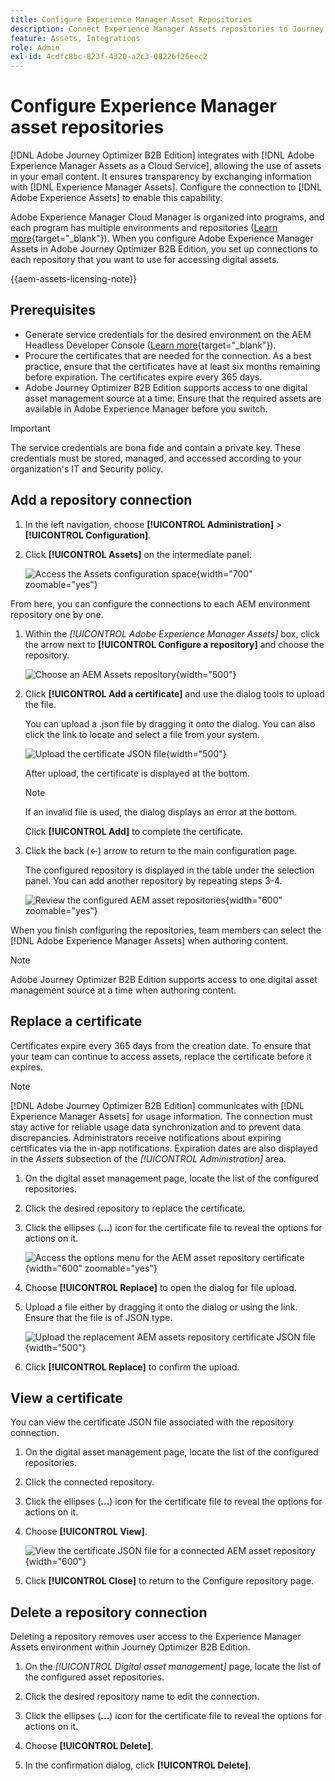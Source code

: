 ```yaml
---
title: Configure Experience Manager Asset Repositories
description: Connect Experience Manager Assets repositories to Journey Optimizer B2B Edition for seamless digital asset access in content authoring.
feature: Assets, Integrations
role: Admin
exl-id: 4cdfc8bc-823f-4320-a2c3-08226f26eec2
---
```

# Configure Experience Manager asset repositories

[!DNL Adobe Journey Optimizer B2B Edition] integrates with [!DNL Adobe Experience Manager Assets as a Cloud Service], allowing the use of assets in your email content. It ensures transparency by exchanging information with [!DNL Experience Manager Assets]. Configure the connection to [!DNL Adobe Experience Assets] to enable this capability.

Adobe Experience Manager Cloud Manager is organized into programs, and each program has multiple environments and repositories ([Learn more](https://experienceleague.adobe.com/en/docs/experience-manager-cloud-service/content/implementing/using-cloud-manager/programs/program-types){target="_blank"}). When you configure Adobe Experience Manager Assets in Adobe Journey Optimizer B2B Edition, you set up connections to each repository that you want to use for accessing digital assets.

{{aem-assets-licensing-note}}

## Prerequisites

* Generate service credentials for the desired environment on the AEM Headless Developer Console ([Learn more](https://experienceleague.adobe.com/en/docs/experience-manager-learn/getting-started-with-aem-headless/authentication/service-credentials#generate-service-credentials){target="_blank"}).
* Procure the certificates that are needed for the connection. As a best practice, ensure that the certificates have at least six months remaining before expiration. The certificates expire every 365 days.
* Adobe Journey Optimizer B2B Edition supports access to one digital asset management source at a time. Ensure that the required assets are available in Adobe Experience Manager before you switch.

>[!IMPORTANT]
>
>The service credentials are bona fide and contain a private key. These credentials must be stored, managed, and accessed according to your organization's IT and Security policy.

## Add a repository connection

1. In the left navigation, choose **[!UICONTROL Administration]** > **[!UICONTROL Configuration]**.

1. Click **[!UICONTROL Assets]** on the intermediate panel.

   ![Access the Assets configuration space](./assets/configuration-assets-aem.png){width="700" zoomable="yes"}

<!--   The default digital asset management option is configured as `Adobe Marketo Engage`.
-->
   From here, you can configure the connections to each AEM environment repository one by one.

1. Within the _[!UICONTROL Adobe Experience Manager Assets]_ box, click the arrow next to **[!UICONTROL Configure a repository]** and choose the repository.

   ![Choose an AEM Assets repository](./assets/configure-assets-aem-choose-respository.png){width="500"}

1. Click **[!UICONTROL Add a certificate]** and use the dialog tools to upload the file.

   You can upload a .json file by dragging it onto the dialog. You can also click the link to locate and select a file from your system.

   ![Upload the certificate JSON file](./assets/configuration-assets-aem-upload-cert.png){width="500"}
   
   After upload, the certificate is displayed at the bottom.

   >[!NOTE]
   >
   >If an invalid file is used, the dialog displays an error at the bottom.

   Click **[!UICONTROL Add]** to complete the certificate.

1. Click the back (←) arrow to return to the main configuration page.   

   The configured repository is displayed in the table under the selection panel. You can add another repository by repeating steps 3-4.

   ![Review the configured AEM asset repositories](./assets/configuration-assets-aem-repositories.png){width="600" zoomable="yes"}

When you finish configuring the repositories, team members can select the [!DNL Adobe Experience Manager Assets] when authoring content.

>[!NOTE]
>
>Adobe Journey Optimizer B2B Edition supports access to one digital asset management source at a time when authoring content. 

## Replace a certificate

Certificates expire every 365 days from the creation date. To ensure that your team can continue to access assets, replace the certificate before it expires.

>[!NOTE]
>
>[!DNL Adobe Journey Optimizer B2B Edition] communicates with [!DNL Experience Manager Assets] for usage information. The connection must stay active for reliable usage data synchronization and to prevent data discrepancies. Administrators receive notifications about expiring certificates via the in-app notifications. Expiration dates are also displayed in the _Assets_ subsection of the _[!UICONTROL Administration]_ area.

1. On the digital asset management page, locate the list of the configured repositories.

1. Click the desired repository to replace the certificate.

1. Click the ellipses (**...**) icon for the certificate file to reveal the options for actions on it.

   ![Access the options menu for the AEM asset repository certificate](./assets/configuration-assets-aem-repo-menu.png){width="600" zoomable="yes"}

1. Choose **[!UICONTROL Replace]** to open the dialog for file upload.

1. Upload a file either by dragging it onto the dialog or using the link. Ensure that the file is of JSON type.

   ![Upload the replacement AEM assets repository certificate JSON file](./assets/configuration-assets-aem-upload-replacement-cert.png){width="500"}

1. Click **[!UICONTROL Replace]** to confirm the upload.

## View a certificate

You can view the certificate JSON file associated with the repository connection. 

1. On the digital asset management page, locate the list of the configured repositories.

1. Click the connected repository.

1. Click the ellipses (**...**) icon for the certificate file to reveal the options for actions on it.

1. Choose **[!UICONTROL View]**.

   ![View the certificate JSON file for a connected AEM asset repository](./assets/configuration-assets-aem-view-cert.png){width="600"}

1. Click **[!UICONTROL Close]** to return to the Configure repository page. 

## Delete a repository connection

Deleting a repository removes user access to the Experience Manager Assets environment within Journey Optimizer B2B Edition.

1. On the _[!UICONTROL Digital asset management]_ page, locate the list of the configured asset repositories.

1. Click the desired repository name to edit the connection.

1. Click the ellipses (**...**) icon for the certificate file to reveal the options for actions on it.

1. Choose **[!UICONTROL Delete]**.

1. In the confirmation dialog, click **[!UICONTROL Delete]**.
<!--

## Switch back to Adobe Marketo Engage Assets

Select Adobe Marketo Engage digital asset management in the Assets section.

After the confirmation, the Adobe Marketo Engage assets library is available for users.
-->

